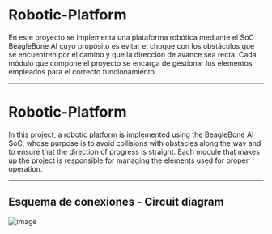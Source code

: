 # Robotic-Platform

En este proyecto se implementa una plataforma robótica mediante el SoC BeagleBone AI cuyo propósito es evitar el choque con los obstáculos que se encuentren por el camino y que la dirección de avance sea recta. Cada módulo que compone el proyecto se encarga de gestionar los elementos empleados para el correcto funcionamiento.

-------------------------------------------

# Robotic-Platform

In this project, a robotic platform is implemented using the BeagleBone AI SoC, whose purpose is to avoid collisions with obstacles along the way and to ensure that the direction of progress is straight. Each module that makes up the project is responsible for managing the elements used for proper operation.

-------------------------------------------

## Esquema de conexiones - Circuit diagram
![image](https://user-images.githubusercontent.com/79221711/188125151-f509fa02-c44c-4f5c-831f-31d0ef41ccf9.png)

